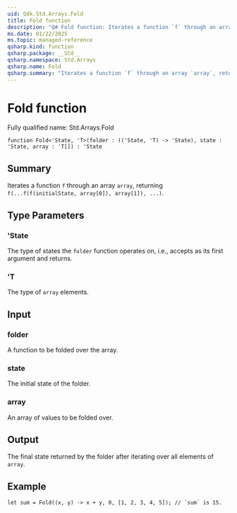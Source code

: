 ```yaml
---
uid: Qdk.Std.Arrays.Fold
title: Fold function
description: "Q# Fold function: Iterates a function `f` through an array `array`, returning `f(...f(f(initialState, array[0]), array[1]), ...)`."
ms.date: 01/22/2025
ms.topic: managed-reference
qsharp.kind: function
qsharp.package: __Std__
qsharp.namespace: Std.Arrays
qsharp.name: Fold
qsharp.summary: "Iterates a function `f` through an array `array`, returning `f(...f(f(initialState, array[0]), array[1]), ...)`."
---
```


# Fold function

Fully qualified name: Std.Arrays.Fold

```qsharp
function Fold<'State, 'T>(folder : (('State, 'T) -> 'State), state : 'State, array : 'T[]) : 'State
```

## Summary
Iterates a function `f` through an array `array`, returning
`f(...f(f(initialState, array[0]), array[1]), ...)`.

## Type Parameters
### 'State
The type of states the `folder` function operates on, i.e., accepts as its first
argument and returns.
### 'T
The type of `array` elements.

## Input
### folder
A function to be folded over the array.
### state
The initial state of the folder.
### array
An array of values to be folded over.

## Output
The final state returned by the folder after iterating over
all elements of `array`.

## Example
```qsharp
let sum = Fold((x, y) -> x + y, 0, [1, 2, 3, 4, 5]); // `sum` is 15.
```
